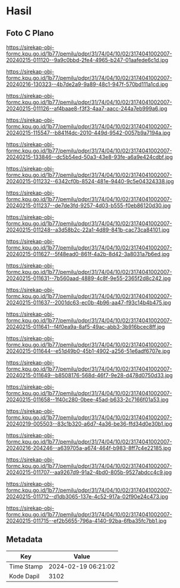 # Hasil

## Foto C Plano

https://sirekap-obj-formc.kpu.go.id/1b77/pemilu/pdpr/31/74/04/10/02/3174041002007-20240215-011120--9a9c0bbd-2fe4-4965-b247-01aafede6c1d.jpg

https://sirekap-obj-formc.kpu.go.id/1b77/pemilu/pdpr/31/74/04/10/02/3174041002007-20240216-130323--4b7de2a9-9a89-48c1-947f-570bd111a1cd.jpg

https://sirekap-obj-formc.kpu.go.id/1b77/pemilu/pdpr/31/74/04/10/02/3174041002007-20240215-011126--af4baae8-f3f3-4aa7-aacc-244a7eb999a6.jpg

https://sirekap-obj-formc.kpu.go.id/1b77/pemilu/pdpr/31/74/04/10/02/3174041002007-20240215-115547--b841f4dc-2010-449d-9542-0057b9a7194a.jpg

https://sirekap-obj-formc.kpu.go.id/1b77/pemilu/pdpr/31/74/04/10/02/3174041002007-20240215-133846--dc5b54ed-50a3-43e8-93fe-a6a9e424cdbf.jpg

https://sirekap-obj-formc.kpu.go.id/1b77/pemilu/pdpr/31/74/04/10/02/3174041002007-20240215-011232--6342cf0b-8524-481e-9440-9c5e04324338.jpg

https://sirekap-obj-formc.kpu.go.id/1b77/pemilu/pdpr/31/74/04/10/02/3174041002007-20240215-011237--de7de3fd-9257-4d03-b555-f0eb86120d30.jpg

https://sirekap-obj-formc.kpu.go.id/1b77/pemilu/pdpr/31/74/04/10/02/3174041002007-20240215-011248--a3d58b2c-22a1-4d89-841b-cac73ca84101.jpg

https://sirekap-obj-formc.kpu.go.id/1b77/pemilu/pdpr/31/74/04/10/02/3174041002007-20240215-011627--5f48ead0-861f-4a2b-8d42-3a8031a7b6ed.jpg

https://sirekap-obj-formc.kpu.go.id/1b77/pemilu/pdpr/31/74/04/10/02/3174041002007-20240215-011631--7b560aad-4889-4c8f-9e55-2365f2d8c242.jpg

https://sirekap-obj-formc.kpu.go.id/1b77/pemilu/pdpr/31/74/04/10/02/3174041002007-20240215-011637--2001dc63-ec0b-4b96-aa47-f93c14b4b475.jpg

https://sirekap-obj-formc.kpu.go.id/1b77/pemilu/pdpr/31/74/04/10/02/3174041002007-20240215-011641--f4f0ea9a-8af5-49ac-abb3-3b916bcec8ff.jpg

https://sirekap-obj-formc.kpu.go.id/1b77/pemilu/pdpr/31/74/04/10/02/3174041002007-20240215-011644--e51d49b0-45b1-4902-a256-51e6adf6707e.jpg

https://sirekap-obj-formc.kpu.go.id/1b77/pemilu/pdpr/31/74/04/10/02/3174041002007-20240215-011649--b8508176-568d-46f7-9e28-d478d0750d33.jpg

https://sirekap-obj-formc.kpu.go.id/1b77/pemilu/pdpr/31/74/04/10/02/3174041002007-20240215-011658--1f40c280-0bee-45ad-b633-2c7166f01a53.jpg

https://sirekap-obj-formc.kpu.go.id/1b77/pemilu/pdpr/31/74/04/10/02/3174041002007-20240219-005503--83c1b320-a6d7-4a36-be36-ffd34d0e30b1.jpg

https://sirekap-obj-formc.kpu.go.id/1b77/pemilu/pdpr/31/74/04/10/02/3174041002007-20240216-204246--a639705a-a674-464f-b983-8ff7c4e22185.jpg

https://sirekap-obj-formc.kpu.go.id/1b77/pemilu/pdpr/31/74/04/10/02/3174041002007-20240215-011707--aa9267d9-91a2-4bd0-805b-9527abdcc4c9.jpg

https://sirekap-obj-formc.kpu.go.id/1b77/pemilu/pdpr/31/74/04/10/02/3174041002007-20240215-011712--d1db3065-137e-4c52-917a-02f90e24c473.jpg

https://sirekap-obj-formc.kpu.go.id/1b77/pemilu/pdpr/31/74/04/10/02/3174041002007-20240215-011715--ef2b5655-796a-4140-92ba-6fba35fc7bb1.jpg


## Metadata

| Key        | Value               |
| ---------- | ------------------- |
| Time Stamp | 2024-02-19 06:21:02 |
| Kode Dapil | 3102                |




